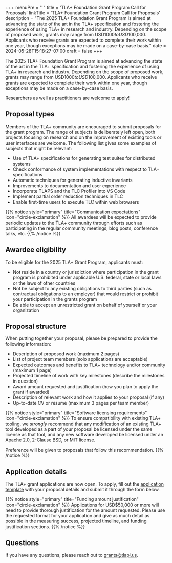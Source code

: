 +++
menuPre = "<i class='fa-fw fas fa-scroll'></i> "
title = 'TLA+ Foundation Grant Program Call for Proposals'
linkTitle = 'TLA+ Foundation Grant Program Call for Proposals'
description = "The 2025 TLA+ Foundation Grant Program is aimed at advancing the state of the art in the TLA+ specification and fostering the experience of using TLA+ in research and industry. Depending on the scope of proposed work, grants may range from USD$1000 to USD$100,000. Applicants who receive grants are expected to complete their work within one year, though exceptions may be made on a case-by-case basis."
date = 2024-05-28T15:18:27-07:00
draft = false
+++

The 2025 TLA+ Foundation Grant Program is aimed at advancing the state of the art in the TLA+ specification and fostering the experience of using TLA+ in research and industry. Depending on the scope of proposed work, grants may range from USD$1000 to USD$100,000. Applicants who receive grants are expected to complete their work within one year, though exceptions may be made on a case-by-case basis.

Researchers as well as practitioners are welcome to apply!

## Proposal types

Members of the TLA+ community are encouraged to submit proposals for the grant program. The range of subjects is deliberately left open, both projects focusing on research and on the improvement of existing tools or user interfaces are welcome. The following list gives some examples of subjects that might be relevant:

- Use of TLA+ specifications for generating test suites for distributed systems
- Check conformance of system implementations with respect to TLA+ specifications
- Automatic techniques for generating inductive invariants
- Improvements to documentation and user experience
- Incorporate TLAPS and the TLC Profiler into VS Code
- Implement partial order reduction techniques in TLC
- Enable first-time users to execute TLC within web browsers

{{% notice style="primary" title="Communication expectations" icon="circle-exclamation" %}}
All awardees will be expected to provide periodic updates to the TLA+ community through efforts such as participating in the regular community meetings, blog posts, conference talks, etc.
{{% /notice %}}

## Awardee eligibility

To be eligible for the 2025 TLA+ Grant Program, applicants must:

- Not reside in a country or jurisdiction where participation in the grant program is prohibited under applicable U.S. federal, state or local laws or the laws of other countries
- Not be subject to any existing obligations to third parties (such as contractual obligations to an employer) that would restrict or prohibit your participation in the grants program
- Be able to accept an unrestricted grant on behalf of yourself or your organization

## Proposal structure

When putting together your proposal, please be prepared to provide the following information:

- Description of proposed work (maximum 2 pages)
- List of project team members (solo applications are acceptable)
- Expected outcomes and benefits to TLA+ technology and/or community (maximum 1 page)
- Projected timeline of work with key milestones (describe the milestones in question)
- Award amount requested and justification (how you plan to apply the grant if awarded)
- Description of relevant work and how it applies to your proposal (if any)
- Up-to-date CV or résumé (maximum 3 pages per team member)

{{% notice style="primary" title="Software licensing requirements" icon="circle-exclamation" %}}
To ensure compatibility with existing TLA+ tooling, we _strongly_ recommend that any modification of an existing TLA+ tool developed as a part of your proposal be licensed under the same license as that tool, and any new software developed be licensed under an Apache 2.0, 2-Clause BSD, or MIT license.

Preference will be given to proposals that follow this recommendation.
{{% /notice %}}

## Application details

The TLA+ grant applications are now open. To apply, fill out the [application template](https://docs.google.com/document/d/17OF2InWnwELb1NzwamyXsfglu1F57JGfYra1lsodmF0/edit) with your proposal details and submit it through the form below.

{{% notice style="primary" title="Funding amount justification" icon="circle-exclamation" %}}
Applications for USD$50,000 or more will need to provide thorough justification for the amount requested. Please use the requested format for your application and give as much detail as possible in the measuring success, projected timeline, and funding justification sections.
{{% /notice %}}

<script charset="utf-8" type="text/javascript" src="//js.hsforms.net/forms/embed/v2.js"></script>
<script>
hbspt.forms.create({
region: "na1",
portalId: "8112310",
formId: "153a67b6-b8c9-41cc-8c8f-decfb9826487"
});
</script>

## Questions

If you have any questions, please reach out to [grants@tlapl.us](mailto:grants@tlapl.us).
